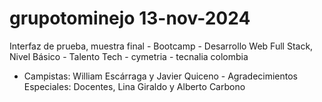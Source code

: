 # grupotominejo 13-nov-2024
Interfaz de prueba, muestra final - Bootcamp - Desarrollo Web Full Stack, Nivel Básico - Talento Tech - cymetria - tecnalia colombia
- Campistas: William Escárraga y Javier Quiceno - Agradecimientos Especiales: Docentes, Lina Giraldo y Alberto Carbono
